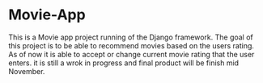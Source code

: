 # Movie-App
This is a Movie app project running of the Django framework.
The goal of this project is to be able to recommend movies based on the users rating.
As of now it is able to accept or change current movie rating that the user enters.
it is still a wrok in progress and final product will be finish mid November.
